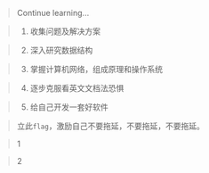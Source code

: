 > Continue learning...

> 1. 收集问题及解决方案

> 2. 深入研究数据结构

> 3. 掌握计算机网络，组成原理和操作系统

> 4. 逐步克服看英文文档法恐惧

> 5. 给自己开发一套好软件

> 立此`flag`，激励自己不要拖延，不要拖延，不要拖延。

> 1

> 2